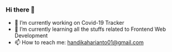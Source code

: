 ### Hi there 👋

<!--
**handikaharianto/handikaharianto** is a ✨ _special_ ✨ repository because its `README.md` (this file) appears on your GitHub profile.

Here are some ideas to get you started:
-->

- 🔭 I’m currently working on Covid-19 Tracker
- 🌱 I’m currently learning all the stuffs related to Frontend Web Development
- 📫 How to reach me: handikaharianto01@gmail.com
